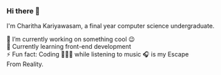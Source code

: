 ### Hi there 👋

I'm Charitha Kariyawasam, a final year computer science undergraduate.

🔭 I’m currently working on something cool 😉   
🌱 Currently learning front-end development  
⚡ Fun fact: Coding 👩🏻‍💻 while listening to music 🎧 is my Escape From Reality.

<!--
**CharithaKariyawasam/CharithaKariyawasam** is a ✨ _special_ ✨ repository because its `README.md` (this file) appears on your GitHub profile.

Here are some ideas to get you started:

- 🔭 I’m a final year computer science undergraduate
- 🌱 I’m currently learning ...
- 👯 I’m looking to collaborate on ...
- 🤔 I’m looking for help with ...
- 💬 Ask me about ...
- 📫 How to reach me: ...
- 😄 Pronouns: ...
- ⚡ Fun fact: ...
-->
